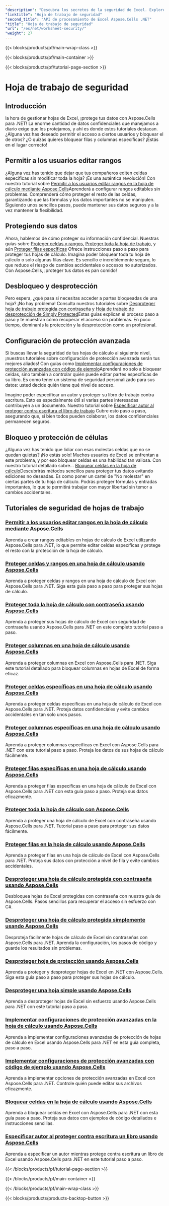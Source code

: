 ```yaml
---
"description": "Descubra los secretos de la seguridad de Excel. Explore nuestros completos tutoriales de Aspose.Cells para .NET para proteger, editar y administrar sus hojas de cálculo fácilmente."
"linktitle": "Hoja de trabajo de seguridad"
"second_title": "API de procesamiento de Excel Aspose.Cells .NET"
"title": "Hoja de trabajo de seguridad"
"url": "/es/net/worksheet-security/"
"weight": 27
---
```


{{< blocks/products/pf/main-wrap-class >}}

{{< blocks/products/pf/main-container >}}

{{< blocks/products/pf/tutorial-page-section >}}

# Hoja de trabajo de seguridad

## Introducción

la hora de gestionar hojas de Excel, ¡protege tus datos con Aspose.Cells para .NET! La enorme cantidad de datos confidenciales que manejamos a diario exige que los protejamos, y ahí es donde estos tutoriales destacan. ¿Alguna vez has deseado permitir el acceso a ciertos usuarios y bloquear el de otros? ¿O quizás quieres bloquear filas y columnas específicas? ¡Estás en el lugar correcto!

## Permitir a los usuarios editar rangos
¿Alguna vez has tenido que dejar que tus compañeros editen celdas específicas sin modificar toda la hoja? ¡Es una auténtica revolución! Con nuestro tutorial sobre [Permitir a los usuarios editar rangos en la hoja de cálculo mediante Aspose.Cells](./allow-edit-ranges/)Aprenderá a configurar rangos editables sin problemas. Comprenderá cómo proteger el resto de las celdas, garantizando que las fórmulas y los datos importantes no se manipulen. Siguiendo unos sencillos pasos, puede mantener sus datos seguros y a la vez mantener la flexibilidad.

## Protegiendo sus datos
Ahora, hablemos de cómo proteger su información confidencial. Nuestras guías sobre [Proteger celdas y rangos](./protect-cells-and-ranges/), [Proteger toda la hoja de trabajo](./protect-worksheet/), y aún [Proteger filas específicas](./protect-specific-rows/) Ofrece instrucciones paso a paso para proteger tus hojas de cálculo. Imagina poder bloquear toda tu hoja de cálculo o solo algunas filas clave. Es sencillo e increíblemente seguro, lo que reduce el riesgo de cambios accidentales o accesos no autorizados. Con Aspose.Cells, ¡proteger tus datos es pan comido!

## Desbloqueo y desprotección
Pero espera, ¿qué pasa si necesitas acceder a partes bloqueadas de una hoja? ¡No hay problema! Consulta nuestros tutoriales sobre [Desproteger hoja de trabajo protegida con contraseña](./unprotect-password-worksheet/) y [Hoja de trabajo de desprotección de Simply Protected](./unprotect-simply-protected/)Estas guías explican el proceso paso a paso y te muestran cómo recuperar el acceso sin problemas. En poco tiempo, dominarás la protección y la desprotección como un profesional.

## Configuración de protección avanzada

Si buscas llevar la seguridad de tus hojas de cálculo al siguiente nivel, ¡nuestros tutoriales sobre configuración de protección avanzada serán tus mejores aliados! Con guías como [Implementar configuraciones de protección avanzadas con código de ejemplo](./advanced-protection-settings-example-code/)Aprenderá no solo a bloquear celdas, sino también a controlar quién puede editar partes específicas de su libro. Es como tener un sistema de seguridad personalizado para sus datos: usted decide quién tiene qué nivel de acceso. 

Imagine poder especificar un autor y proteger su libro de trabajo contra escritura. Esto es especialmente útil si varias partes interesadas contribuyen a un documento. Nuestro tutorial sobre [Especificar autor al proteger contra escritura el libro de trabajo](./specify-author-write-protect-workbook/) Cubre esto paso a paso, asegurando que, si bien todos pueden colaborar, los datos confidenciales permanecen seguros.

## Bloqueo y protección de células

¿Alguna vez has tenido que lidiar con esas molestas celdas que no se quedan quietas? ¡No estás solo! Muchos usuarios de Excel se enfrentan a este problema, y por eso bloquear celdas es una habilidad tan valiosa. Con nuestro tutorial detallado sobre... [Bloquear celdas en la hoja de cálculo](./lock-cells/)Descubrirás métodos sencillos para proteger tus datos evitando ediciones no deseadas. Es como poner un cartel de "No molestar" en ciertas partes de tu hoja de cálculo. Podrás proteger fórmulas y entradas importantes, lo que te permitirá trabajar con mayor libertad sin temor a cambios accidentales. 

## Tutoriales de seguridad de hojas de trabajo
### [Permitir a los usuarios editar rangos en la hoja de cálculo mediante Aspose.Cells](./allow-edit-ranges/)
Aprenda a crear rangos editables en hojas de cálculo de Excel utilizando Aspose.Cells para .NET, lo que permite editar celdas específicas y protege el resto con la protección de la hoja de cálculo.
### [Proteger celdas y rangos en una hoja de cálculo usando Aspose.Cells](./protect-cells-and-ranges/)
Aprenda a proteger celdas y rangos en una hoja de cálculo de Excel con Aspose.Cells para .NET. Siga esta guía paso a paso para proteger sus hojas de cálculo.
### [Proteger toda la hoja de cálculo con contraseña usando Aspose.Cells](./protect-worksheet-password/)
Aprenda a proteger sus hojas de cálculo de Excel con seguridad de contraseña usando Aspose.Cells para .NET en este completo tutorial paso a paso.
### [Proteger columnas en una hoja de cálculo usando Aspose.Cells](./protect-columns/)
Aprenda a proteger columnas en Excel con Aspose.Cells para .NET. Siga este tutorial detallado para bloquear columnas en hojas de Excel de forma eficaz.
### [Proteger celdas específicas en una hoja de cálculo usando Aspose.Cells](./protect-specific-cells/)
Aprenda a proteger celdas específicas en una hoja de cálculo de Excel con Aspose.Cells para .NET. Proteja datos confidenciales y evite cambios accidentales en tan solo unos pasos.
### [Proteger columnas específicas en una hoja de cálculo usando Aspose.Cells](./protect-specific-columns/)
Aprenda a proteger columnas específicas en Excel con Aspose.Cells para .NET con este tutorial paso a paso. Proteja los datos de sus hojas de cálculo fácilmente.
### [Proteger filas específicas en una hoja de cálculo usando Aspose.Cells](./protect-specific-rows/)
Aprenda a proteger filas específicas en una hoja de cálculo de Excel con Aspose.Cells para .NET con esta guía paso a paso. Proteja sus datos eficazmente.
### [Proteger toda la hoja de cálculo con Aspose.Cells](./protect-worksheet/)
Aprenda a proteger una hoja de cálculo de Excel con contraseña usando Aspose.Cells para .NET. Tutorial paso a paso para proteger sus datos fácilmente.
### [Proteger filas en la hoja de cálculo usando Aspose.Cells](./protect-rows/)
Aprenda a proteger filas en una hoja de cálculo de Excel con Aspose.Cells para .NET. Proteja sus datos con protección a nivel de fila y evite cambios accidentales.
### [Desproteger una hoja de cálculo protegida con contraseña usando Aspose.Cells](./unprotect-password-worksheet/)
Desbloquea hojas de Excel protegidas con contraseña con nuestra guía de Aspose.Cells. Pasos sencillos para recuperar el acceso sin esfuerzo con C#. 
### [Desproteger una hoja de cálculo protegida simplemente usando Aspose.Cells](./unprotect-simply-protected/)
Desproteja fácilmente hojas de cálculo de Excel sin contraseñas con Aspose.Cells para .NET. Aprenda la configuración, los pasos de código y guarde los resultados sin problemas.
### [Desproteger hoja de protección usando Aspose.Cells](./unprotect-protect-sheet/)
Aprenda a proteger y desproteger hojas de Excel en .NET con Aspose.Cells. Siga esta guía paso a paso para proteger sus hojas de cálculo.
### [Desproteger una hoja simple usando Aspose.Cells](./unprotect-simple-sheet/)
Aprenda a desproteger hojas de Excel sin esfuerzo usando Aspose.Cells para .NET con este tutorial paso a paso.
### [Implementar configuraciones de protección avanzadas en la hoja de cálculo usando Aspose.Cells](./implement-advanced-protection-settings/)
Aprenda a implementar configuraciones avanzadas de protección de hojas de cálculo en Excel usando Aspose.Cells para .NET en esta guía completa, paso a paso.
### [Implementar configuraciones de protección avanzadas con código de ejemplo usando Aspose.Cells](./advanced-protection-settings-example-code/)
Aprenda a implementar opciones de protección avanzadas en Excel con Aspose.Cells para .NET. Controle quién puede editar sus archivos eficazmente.
### [Bloquear celdas en la hoja de cálculo usando Aspose.Cells](./lock-cells/)
Aprenda a bloquear celdas en Excel con Aspose.Cells para .NET con esta guía paso a paso. Proteja sus datos con ejemplos de código detallados e instrucciones sencillas.
### [Especificar autor al proteger contra escritura un libro usando Aspose.Cells](./specify-author-write-protect-workbook/)
Aprenda a especificar un autor mientras protege contra escritura un libro de Excel usando Aspose.Cells para .NET en este tutorial paso a paso.

{{< /blocks/products/pf/tutorial-page-section >}}

{{< /blocks/products/pf/main-container >}}

{{< /blocks/products/pf/main-wrap-class >}}

{{< blocks/products/products-backtop-button >}}
